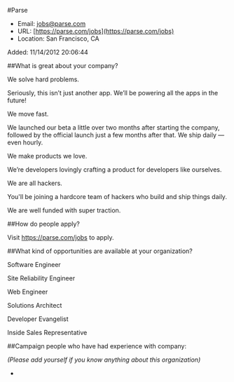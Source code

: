 
#Parse

* Email: [jobs@parse.com](mailto:jobs@parse.com)
* URL: [https://parse.com/jobs](https://parse.com/jobs)
* Location: San Francisco, CA

Added: 11/14/2012 20:06:44

##What is great about your company?

We solve hard problems.

Seriously, this isn’t just another app. We’ll be powering all the apps in the future!



We move fast.

We launched our beta a little over two months after starting the company, followed by the official launch just a few months after that. We ship daily — even hourly.



We make products we love.

We’re developers lovingly crafting a product for developers like ourselves.



We are all hackers.

You'll be joining a hardcore team of hackers who build and ship things daily.



We are well funded with super traction.

##How do people apply?

Visit https://parse.com/jobs to apply.

##What kind of opportunities are available at your organization?

Software Engineer

Site Reliability Engineer

Web Engineer

Solutions Architect

Developer Evangelist

Inside Sales Representative

##Campaign people who have had experience with company:

*(Please add yourself if you know anything about this organization)*

* 


    